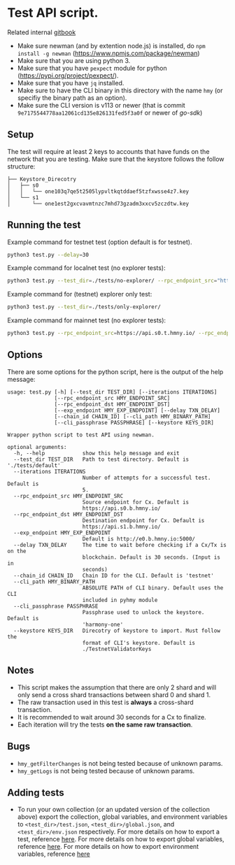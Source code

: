 # Test API script.

Related internal [gitbook](https://app.gitbook.com/@harmony-one/s/onboarding-wiki/developers/api-test-automation)

- Make sure newman (and by extention node.js) is installed, do `npm install -g newman` (https://www.npmjs.com/package/newman)
- Make sure that you are using python 3. 
- Make sure that you have `pexpect` module for python (https://pypi.org/project/pexpect/). 
- Make sure that you have `jq` installed.
- Make sure to have the CLI binary in this directory with the name `hmy` (or specifiy the binary path as an option).
- Make sure the CLI version is v113 or newer (that is commit `9e7175544778aa12061cd135e826131fed5f3a0f` or newer of *go-sdk*)

## Setup
The test will require at least 2 keys to accounts that have funds on the network that you are testing. 
Make sure that the keystore follows the follow structure:
```
├── Keystore_Direcotry
│   ├── s0
│   │   └── one103q7qe5t2505lypvltkqtddaef5tzfxwsse4z7.key
│   └── s1
│       └── one1est2gxcvavmtnzc7mhd73gzadm3xxcv5zczdtw.key
``` 

## Running the test
Example command for testnet test (option default is for testnet).
```bash
python3 test.py --delay=30
```

Example command for localnet test (no explorer tests):
```bash
python3 test.py --test_dir=./tests/no-explorer/ --rpc_endpoint_src="http://localhost:9500/" --rpc_endpoint_dst="http://localhost:9501/" --keystore=./LocalnetValidatorKeys/ --chain_id="localnet"
```

Example command for (testnet) explorer only test:
```bash
python3 test.py --test_dir=./tests/only-explorer/
```

Example command for mainnet test (no explorer tests):
```bash
python3 test.py --rpc_endpoint_src=https://api.s0.t.hmny.io/ --rpc_endpoint_dst=https://api.s1.t.hmny.io/ --exp_endpoint=http://e0.t.hmny.io:5000/ --chain_id=mainnet --keystore=./MainnetKeys/ --test_dir=./tests/no-explorer/
```

## Options
There are some options for the python script, here is the output of the help message:
```
usage: test.py [-h] [--test_dir TEST_DIR] [--iterations ITERATIONS]
               [--rpc_endpoint_src HMY_ENDPOINT_SRC]
               [--rpc_endpoint_dst HMY_ENDPOINT_DST]
               [--exp_endpoint HMY_EXP_ENDPOINT] [--delay TXN_DELAY]
               [--chain_id CHAIN_ID] [--cli_path HMY_BINARY_PATH]
               [--cli_passphrase PASSPHRASE] [--keystore KEYS_DIR]

Wrapper python script to test API using newman.

optional arguments:
  -h, --help            show this help message and exit
  --test_dir TEST_DIR   Path to test directory. Default is './tests/default'
  --iterations ITERATIONS
                        Number of attempts for a successful test. Default is
                        5.
  --rpc_endpoint_src HMY_ENDPOINT_SRC
                        Source endpoint for Cx. Default is
                        https://api.s0.b.hmny.io/
  --rpc_endpoint_dst HMY_ENDPOINT_DST
                        Destination endpoint for Cx. Default is
                        https://api.s1.b.hmny.io/
  --exp_endpoint HMY_EXP_ENDPOINT
                        Default is http://e0.b.hmny.io:5000/
  --delay TXN_DELAY     The time to wait before checking if a Cx/Tx is on the
                        blockchain. Default is 30 seconds. (Input is in
                        seconds)
  --chain_id CHAIN_ID   Chain ID for the CLI. Default is 'testnet'
  --cli_path HMY_BINARY_PATH
                        ABSOLUTE PATH of CLI binary. Default uses the CLI
                        included in pyhmy module
  --cli_passphrase PASSPHRASE
                        Passphrase used to unlock the keystore. Default is
                        'harmony-one'
  --keystore KEYS_DIR   Direcotry of keystore to import. Must follow the
                        format of CLI's keystore. Default is
                        ./TestnetValidatorKeys
```

## Notes
  - This script makes the assumption that there are only 2 shard and will only send a cross shard transactions between shard 0 and shard 1. 
  - The raw transaction used in this test is **always** a cross-shard transaction. 
  - It is recommended to wait around 30 seconds for a Cx to finalize.
  - Each iteration will try the tests **on the same raw transaction**.

## Bugs
  - `hmy_getFilterChanges` is not being tested because of unknown params.
  - `hmy_getLogs` is not being tested because of unknown params. 

## Adding tests
  - To run your own collection (or an updated version of the collection above) export the collection, global variables, and environment variables to `<test_dir>/test.json`, `<test_dir>/global.json`, and `<test_dir>/env.json` respectively. For more details on how to export a test, reference [here](https://kb.datamotion.com/?ht_kb=postman-instructions-for-exporting-and-importing#how-to-export-a-collection-from-postman). For more details on how to export global variables, reference [here](https://learning.getpostman.com/docs/postman/environments_and_globals/manage_globals/). For more details on how to export environment variables, reference [here](https://learning.getpostman.com/docs/postman/environments_and_globals/manage_environments/)
